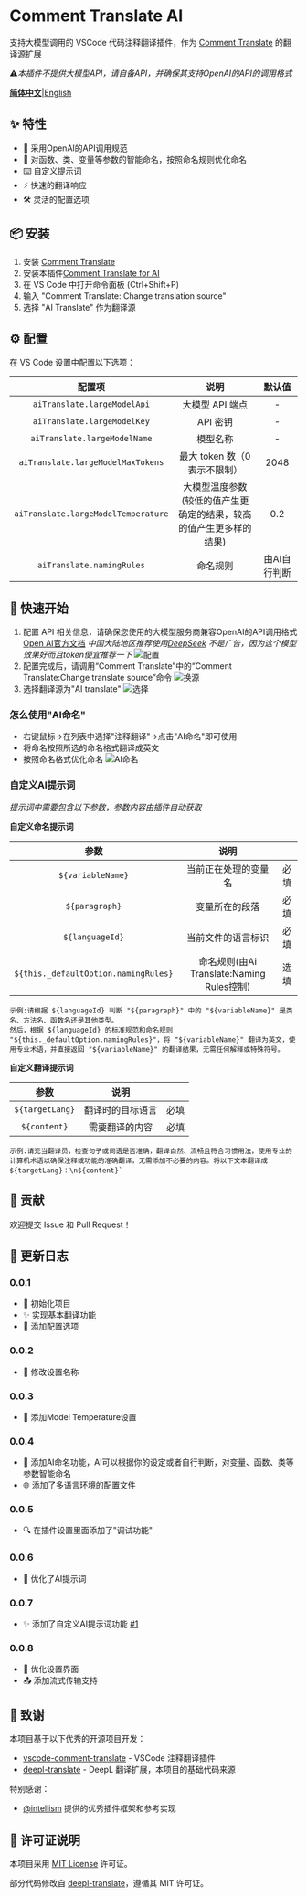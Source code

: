 # Comment Translate AI

支持大模型调用的 VSCode 代码注释翻译插件，作为 [Comment Translate](https://marketplace.visualstudio.com/items?itemName=intellsmi.comment-translate) 的翻译源扩展

⚠️*本插件不提供大模型API，请自备API，并确保其支持OpenAI的API的调用格式*

[**简体中文**](README.md)|[English](README_en.md)

## ✨ 特性

- 🤖 采用OpenAI的API调用规范
- 🎯 对函数、类、变量等参数的智能命名，按照命名规则优化命名
- ⌨️ 自定义提示词
- ⚡ 快速的翻译响应
- 🛠️ 灵活的配置选项

## 📦 安装

1. 安装 [Comment Translate](https://marketplace.visualstudio.com/items?itemName=intellsmi.comment-translate)
2. 安装本插件[Comment Translate for AI](https://marketplace.visualstudio.com/items?itemName=Cheng-MaoMao.ai-powered-comment-translate-extension&ssr=false#overview)
3. 在 VS Code 中打开命令面板 (Ctrl+Shift+P)
4. 输入 "Comment Translate: Change translation source"
5. 选择 "AI Translate" 作为翻译源

## ⚙️ 配置

在 VS Code 设置中配置以下选项：

|                配置项                |                                   说明                                   |    默认值    |
| :-----------------------------------: | :----------------------------------------------------------------------: | :----------: |
|     `aiTranslate.largeModelApi`     |                             大模型 API 端点                             |      -      |
|     `aiTranslate.largeModelKey`     |                                 API 密钥                                 |      -      |
|    `aiTranslate.largeModelName`    |                                 模型名称                                 |      -      |
|  `aiTranslate.largeModelMaxTokens`  |                       最大 token 数（0表示不限制）                       |     2048     |
| `aiTranslate.largeModelTemperature` | 大模型温度参数<br />(较低的值产生更确定的结果，较高的值产生更多样的结果) |     0.2     |
|      `aiTranslate.namingRules`      |                                 命名规则                                 | 由AI自行判断 |

## 🚀 快速开始

1. 配置 API 相关信息，请确保您使用的大模型服务商兼容OpenAI的API调用格式
   [Open AI官方文档](https://platform.openai.com/docs/api-reference/chat)
   *中国大陆地区推荐使用[DeepSeek](https://platform.deepseek.com/)
   不是广告，因为这个模型效果好而且token便宜推荐一下*
   ![配置](./image/setting.png)
2. 配置完成后，请调用“Comment Translate”中的“Comment Translate:Change translate source”命令
   ![换源](./image/change.png)
3. 选择翻译源为"AI translate"
   ![选择](./image/select.png)

### 怎么使用"AI命名"

* 右键鼠标→在列表中选择"注释翻译"→点击"AI命名"即可使用
* 将命名按照所选的命名格式翻译成英文
* 按照命名格式优化命名
  ![AI命名](./image/AI%20Naming.gif)

### 自定义AI提示词

*提示词中需要包含以下参数，参数内容由插件自动获取*

**自定义命名提示词**

|                  参数                  |                   说明                   |      |
| :------------------------------------: | :---------------------------------------: | ---- |
|          `${variableName}`          |           当前正在处理的变量名           | 必填 |
|            `${paragraph}`            |              变量所在的段落              | 必填 |
|           `${languageId}`           |            当前文件的语言标识            | 必填 |
| `${this._defaultOption.namingRules}` | 命名规则(由Ai Translate:Naming Rules控制) | 选填 |

```
示例:请根据 ${languageId} 判断 "${paragraph}" 中的 "${variableName}" 是类名、方法名、函数名还是其他类型。
然后，根据 ${languageId} 的标准规范和命名规则 "${this._defaultOption.namingRules}"，将 "${variableName}" 翻译为英文，使用专业术语，并直接返回 "${variableName}" 的翻译结果，无需任何解释或特殊符号。
```

**自定义翻译提示词**

|       参数       |       说明       |      |
| :---------------: | :--------------: | ---- |
| `${targetLang}` | 翻译时的目标语言 | 必填 |
|  `${content}`  |  需要翻译的内容  | 必填 |

```
示例:请充当翻译员，检查句子或词语是否准确，翻译自然、流畅且符合习惯用法，使用专业的计算机术语以确保注释或功能的准确翻译，无需添加不必要的内容。将以下文本翻译成${targetLang}：\n${content}`
```

## 🤝 贡献

欢迎提交 Issue 和 Pull Request！

## 📝 更新日志

### 0.0.1

- 🎉 初始化项目
- ✨ 实现基本翻译功能
- 🔧 添加配置选项

### 0.0.2

- 🔧 修改设置名称

### 0.0.3

- 🔧 添加Model Temperature设置

### 0.0.4

- 🤖 添加AI命名功能，AI可以根据你的设定或者自行判断，对变量、函数、类等参数智能命名
- 🌐 添加了多语言环境的配置文件

### 0.0.5

- 🔍 在插件设置里面添加了"调试功能"

### 0.0.6

- 🤖 优化了AI提示词

### 0.0.7

- ✨ 添加了自定义AI提示词功能 [#1](https://github.com/Cheng-MaoMao/comment-translate-ai/issues/1)

### 0.0.8

- 🔧 优化设置界面
- 📤 添加流式传输支持

## 🙏 致谢

本项目基于以下优秀的开源项目开发：

- [vscode-comment-translate](https://github.com/intellism/vscode-comment-translate) - VSCode 注释翻译插件
- [deepl-translate](https://github.com/intellism/deepl-translate) - DeepL 翻译扩展，本项目的基础代码来源

特别感谢：

- [@intellism](https://github.com/intellism) 提供的优秀插件框架和参考实现

## 📄 许可证说明

本项目采用 [MIT License](LICENSE) 许可证。

部分代码修改自 [deepl-translate](https://github.com/intellism/deepl-translate)，遵循其 MIT 许可证。
